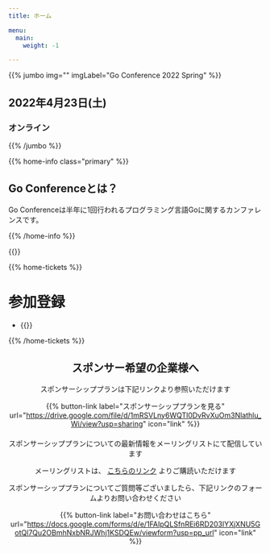 ```yaml
---
title: ホーム

menu:
  main:
    weight: -1

---
```


{{% jumbo img="" imgLabel="Go Conference 2022 Spring" %}}

## 2022年4月23日(土)
### オンライン

<!--connpassへのリンクを貼る
<a class="btn primary" href="https://gocon.connpass.com/event/148602/" target="_blank"><svg class="icon icon-cfp"><use xlink:href="#ticket"></use></svg>カンファレンスチケット</a> <a class="btn primary" href="https://gocon.connpass.com/event/149447/" target="_blank"><svg class="icon icon-cfp"><use xlink:href="#ticket"></use></svg>懇親会チケット</a>
-->

{{% /jumbo %}}

{{% home-info class="primary" %}}
## Go Conferenceとは？

Go Conferenceは半年に1回行われるプログラミング言語Goに関するカンファレンスです。

{{% /home-info %}}

<!-- ... -->
<!-- ... -->
<!-- ... -->

{{<cfp starts="2021-10-04"
       ends="2021-12-06"
       url="https://www.papercall.io/gocon-2022-spring">}}

<!--
{{% home-speakers %}}
## スピーカー

{{< button-link label="See all speakers"
                url="./speakers"
                icon="right" >}}

{{% button-link label="Ask the speakers"
url="https://app.sli.do/event/xchxcoal/"
icon="right" %}}

{{% /home-speakers %}}
-->

{{% home-tickets %}}
# 参加登録

<ul>
<li>{{<ticket name="セッション"
           starts="2022-03-01"
           ends="2022-04-23"
           price="無料"
           url="https://gocon.connpass.com/event/212162/">}}</li>
</li>
</ul>

{{% /home-tickets %}}


<!--
{{% partners categories="platinum,gold,silver,bronze,free" %}}
# スポンサー

{{% /partners %}}
-->

<div style="text-align: center; margin-bottom: 20px;">

## スポンサー希望の企業様へ

スポンサーシッププランは下記リンクより参照いただけます

{{% button-link label="スポンサーシッププランを見る"
                url="https://drive.google.com/file/d/1mRSVLny6WQTl0DvRvXuOm3Nlathlu_Wi/view?usp=sharing"
                icon="link" %}}

</div>

<div style="text-align: center; margin-bottom: 20px;">

スポンサーシッププランについての最新情報をメーリングリストにて配信しています

メーリングリストは、 <u>[こちらのリンク](https://groups.google.com/a/gocon.jp/g/news)</u> よりご購読いただけます

スポンサーシッププランについてご質問等ございましたら、下記リンクのフォームよりお問い合わせください

{{% button-link label="お問い合わせはこちら"
                url="https://docs.google.com/forms/d/e/1FAIpQLSfnREi6RD203lYXjXNU5GotQl7Qu2OBmhNxbNRJWhj1KSDQEw/viewform?usp=pp_url"
                icon="link" %}}

</div>

<!-- ... -->

<!-- ... -->
